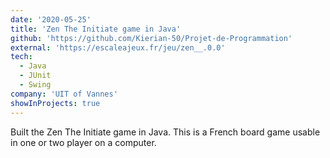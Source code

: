 ```yaml
---
date: '2020-05-25'
title: 'Zen The Initiate game in Java'
github: 'https://github.com/Kierian-50/Projet-de-Programmation'
external: 'https://escaleajeux.fr/jeu/zen__.0.0'
tech:
  - Java
  - JUnit
  - Swing
company: 'UIT of Vannes'
showInProjects: true
---
```


Built the Zen The Initiate game in Java. This is a French board game usable in one or two player on a computer.
